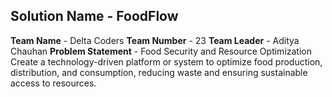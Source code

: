 ## Solution Name - FoodFlow
**Team Name** - Delta Coders 
**Team Number** - 23
**Team Leader** - Aditya Chauhan 
**Problem Statement** - 
Food Security and Resource Optimization Create a technology-driven platform or system to optimize food production, distribution, and consumption, reducing waste and ensuring sustainable access to resources.
